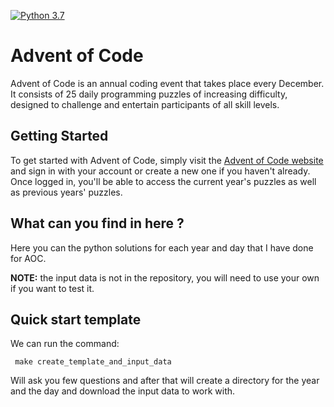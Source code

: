 [![Python 3.7][python-shield]][python-url]

# Advent of Code

Advent of Code is an annual coding event that takes place every December. It consists of 25 daily programming puzzles of increasing difficulty, designed to challenge and entertain participants of all skill levels.

## Getting Started
To get started with Advent of Code, simply visit the [Advent of Code website](https://adventofcode.com/) and sign in with your account or create a new one if you haven't already. Once logged in, you'll be able to access the current year's puzzles as well as previous years' puzzles.

## What can you find in here ?
Here you can the python solutions for each year and day that I have done for AOC.

**NOTE:** the input data is not in the repository, you will need to use your own if you want to test it.

## Quick start template
We can run the command:
```shell
 make create_template_and_input_data
```
Will ask you few questions and after that will create a directory for the year and the day and download the input data to work with.


<!-- MARKDOWN LINKS & IMAGES -->
<!-- https://www.markdownguide.org/basic-syntax/#reference-style-links -->
[python-shield]: https://img.shields.io/badge/python-3.10-blue.svg
[python-url]: https://www.python.org/downloads/release/python-3100/
